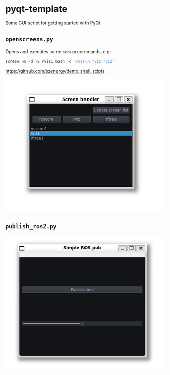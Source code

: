 # pyqt-template
Some GUI script for getting started with PyQt

## `openscreens.py`

Opens and executes some `screen` commands, e.g:
``` r
screen -m -d -S rviz1 bash -c 'rosrun rviz rviz'
```

https://github.com/szenergy/demo_shell_scipts

![](simple/openscreens.png)

## `publish_ros2.py`

![](simple_ros2/publish_ros2.png)